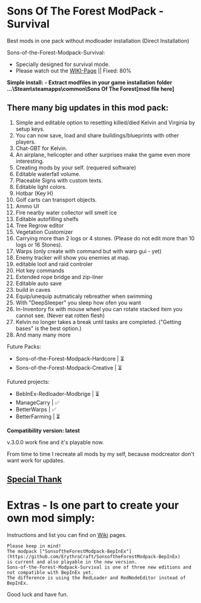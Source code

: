 # Sons Of The Forest ModPack - Survival
Best mods in one pack without modloader installation (Direct Installation)

Sons-of-the-Forest-Modpack-Survival: 
 - Specially designed for survival mode.
 - Please watch out the [WIKI-Page](https://github.com/ErythroCraft/Sons-of-the-Forest-Modpack-Survival/wiki) || Fixed: 80%

**Simple install:** 
**- Extract modfiles in your game installation folder ...\Steam\steamapps\common\Sons Of The Forest\[mod file here]**
   
## There many big updates in this mod pack:

1. Simple and editable option to resetting killed/died Kelvin and Virginia by setup keys.
2. You can now save, load and share buildings/blueprints with other players.
3. Chat-GBT for Kelvin.
4. An airplane, helicopter and other surprises make the game even more interesting.
5. Creating mods by your self. (requered software)
6. Editable waterfall volume.
7. Placeable Signs with custom texts.
8. Editable light colors.
9. Hotbar (Key H)
10. Golf carts can transport objects.
11. Ammo UI
12. Fire nearby water collector will smelt ice
13. Editable autofilling shelfs
14. Tree Regrow editor
15. Vegetation Customizer
16. Carrying more than 2 logs or 4 stones. (Please do not edit more than 10 logs or 16 Stones).
17. Warps (only create with command but with warp gui - yet)
18. Enemy tracker will show you enemies at map.
19. editable loot and raid controler
20. Hot key commands
21. Extended rope bridge and zip-liner
22. Editable auto save
23. build in caves
24. Equip/unequip autmaticaly rebreather when swimming
25. With "DeepSleeper" you sleep how ofen you want
26. In-Inventory fix with mouse wheel you can rotate stacked item you cannot see. (Never eat rotten flesh)
27. Kelvin no longer takes a break until tasks are completed. ("Getting bases" is the best option.)
28. And many many more 

Future Packs:
 - Sons-of-the-Forest-Modpack-Hardcore | ⏳
 - Sons-of-the-Forest-Modpack-Creative | ⏳

Futured projects:
 - BebInEx-Redloader-Modbrige | ⏳
 - ManageCarry                | ✅ 
 - BetterWarps                | ✅ 
 - BetterFarming              | ⏳

**Compatibility version: latest**

v.3.0.0 work fine and it's playable now.

From time to time I recreate all mods by my self, because modcreator don't want work for updates.

## **[Special Thank](https://github.com/ErythroCraft/Sons-of-the-Forest-Modpack-Survival/wiki/Special-Thank)**

# Extras - Is one part to create your own mod simply:

Instructions and list you can find on [Wiki](https://github.com/ErythroCraft/Sons-of-the-Forest-Modpack-2.0/wiki) pages.


    Please keep in mind!
    The modpack ["SonsoftheForestModpack-BepInEx"](https://github.com/ErythroCraft/SonsoftheForestModpack-BepInEx) 
    is current and also playable in the new version. 
    Sons-of-the-Forest-Modpack-Survival is one of three new editions and not compatible with BepInEx yet. 
    The difference is using the RedLoader and RedNodeEditor instead of BepInEx.


Good luck and have fun.
